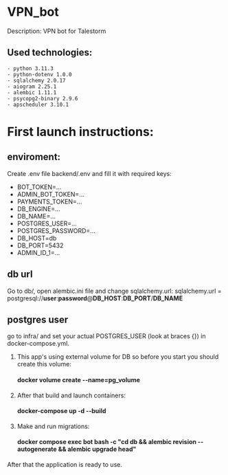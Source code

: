 # VPN_bot


Description: VPN bot for Talestorm


Used technologies:
-
    - python 3.11.3
    - python-dotenv 1.0.0
    - sqlalchemy 2.0.17
    - aiogram 2.25.1
    - alembic 1.11.1
    - psycopg2-binary 2.9.6
    - apscheduler 3.10.1

# First launch instructions:

## enviroment:
Create .env file backend/.env and fill it with required keys:
- BOT_TOKEN=...
- ADMIN_BOT_TOKEN=...
- PAYMENTS_TOKEN=...
- DB_ENGINE=...
- DB_NAME=...
- POSTGRES_USER=...
- POSTGRES_PASSWORD=...
- DB_HOST=db
- DB_PORT=5432
- ADMIN_ID_1=...

## db url
Go to db/, open alembic.ini file and change sqlalchemy.url:
sqlalchemy.url = postgresql://**user**:**password**@**DB_HOST**:**DB_PORT**/**DB_NAME**

## postgres user
go to infra/ and set your actual POSTGRES_USER (look at braces {}) in docker-compose.yml.

1. This app's using external volume for DB so before you start you should create this volume:
    #### docker volume create --name=pg_volume
2. After that build and launch containers:
    #### docker-compose up -d --build
3. Make and run migrations:
    #### docker compose exec bot bash -c "cd db && alembic revision --autogenerate && alembic upgrade head"

After that the application is ready to use.